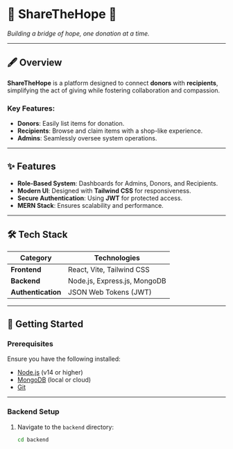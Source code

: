 # 🌟 ShareTheHope 🌟  
*Building a bridge of hope, one donation at a time.*

---

## 🖋️ Overview  
**ShareTheHope** is a platform designed to connect **donors** with **recipients**, simplifying the act of giving while fostering collaboration and compassion.  

### Key Features:  
- **Donors**: Easily list items for donation.  
- **Recipients**: Browse and claim items with a shop-like experience.  
- **Admins**: Seamlessly oversee system operations.  

---

## ✨ Features  
- **Role-Based System**: Dashboards for Admins, Donors, and Recipients.  
- **Modern UI**: Designed with **Tailwind CSS** for responsiveness.  
- **Secure Authentication**: Using **JWT** for protected access.  
- **MERN Stack**: Ensures scalability and performance.  

---

## 🛠️ Tech Stack  
| **Category**     | **Technologies**                       |  
|-------------------|---------------------------------------|  
| **Frontend**      | React, Vite, Tailwind CSS             |  
| **Backend**       | Node.js, Express.js, MongoDB          |  
| **Authentication**| JSON Web Tokens (JWT)                 |  

---

## 🚀 Getting Started  

### Prerequisites  
Ensure you have the following installed:  
- [Node.js](https://nodejs.org/) (v14 or higher)  
- [MongoDB](https://www.mongodb.com/) (local or cloud)  
- [Git](https://git-scm.com/)  

---

### Backend Setup  

1. Navigate to the `backend` directory:  
   ```bash
   cd backend
